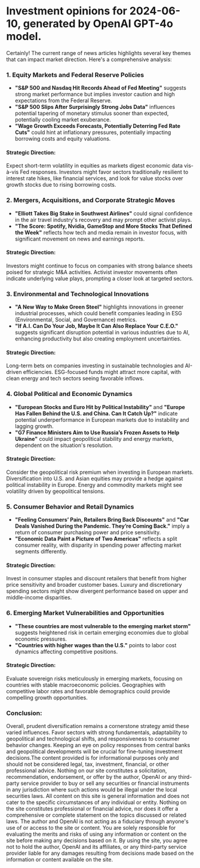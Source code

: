 # Investment opinions for 2024-06-10, generated by OpenAI GPT-4o model.
 
Certainly! The current range of news articles highlights several key themes that can impact market direction. Here's a comprehensive analysis:

### 1. **Equity Markets and Federal Reserve Policies**
- **"S&P 500 and Nasdaq Hit Records Ahead of Fed Meeting"** suggests strong market performance but implies investor caution and high expectations from the Federal Reserve. 
- **"S&P 500 Slips After Surprisingly Strong Jobs Data"** influences potential tapering of monetary stimulus sooner than expected, potentially cooling market exuberance.
- **"Wage Growth Exceeds Forecasts, Potentially Deterring Fed Rate Cuts"** could hint at inflationary pressures, potentially impacting borrowing costs and equity valuations.

#### Strategic Direction:
Expect short-term volatility in equities as markets digest economic data vis-à-vis Fed responses. Investors might favor sectors traditionally resilient to interest rate hikes, like financial services, and look for value stocks over growth stocks due to rising borrowing costs.

### 2. **Mergers, Acquisitions, and Corporate Strategic Moves**
- **"Elliott Takes Big Stake in Southwest Airlines"** could signal confidence in the air travel industry's recovery and may prompt other activist plays.
- **"The Score: Spotify, Nvidia, GameStop and More Stocks That Defined the Week"** reflects how tech and media remain in investor focus, with significant movement on news and earnings reports.

#### Strategic Direction:
Investors might continue to focus on companies with strong balance sheets poised for strategic M&A activities. Activist investor movements often indicate underlying value plays, prompting a closer look at targeted sectors.

### 3. **Environmental and Technological Innovations**
- **"A New Way to Make Green Steel"** highlights innovations in greener industrial processes, which could benefit companies leading in ESG (Environmental, Social, and Governance) metrics.
- **"If A.I. Can Do Your Job, Maybe It Can Also Replace Your C.E.O."** suggests significant disruption potential in various industries due to AI, enhancing productivity but also creating employment uncertainties.

#### Strategic Direction:
Long-term bets on companies investing in sustainable technologies and AI-driven efficiencies. ESG-focused funds might attract more capital, with clean energy and tech sectors seeing favorable inflows.

### 4. **Global Political and Economic Dynamics**
- **"European Stocks and Euro Hit by Political Instability"** and **"Europe Has Fallen Behind the U.S. and China. Can It Catch Up?"** indicate potential underperformance in European markets due to instability and lagging growth.
- **"G7 Finance Ministers Aim to Use Russia’s Frozen Assets to Help Ukraine"** could impact geopolitical stability and energy markets, dependent on the situation's resolution.

#### Strategic Direction:
Consider the geopolitical risk premium when investing in European markets. Diversification into U.S. and Asian equities may provide a hedge against political instability in Europe. Energy and commodity markets might see volatility driven by geopolitical tensions.

### 5. **Consumer Behavior and Retail Dynamics**
- **"Feeling Consumers’ Pain, Retailers Bring Back Discounts"** and **"Car Deals Vanished During the Pandemic. They’re Coming Back."** imply a return of consumer purchasing power and price sensitivity.
- **"Economic Data Paint a Picture of Two Americas"** reflects a split consumer reality, with disparity in spending power affecting market segments differently.

#### Strategic Direction:
Invest in consumer staples and discount retailers that benefit from higher price sensitivity and broader customer bases. Luxury and discretionary spending sectors might show divergent performance based on upper and middle-income disparities.

### 6. **Emerging Market Vulnerabilities and Opportunities**
- **"These countries are most vulnerable to the emerging market storm"** suggests heightened risk in certain emerging economies due to global economic pressures.
- **"Countries with higher wages than the U.S."** points to labor cost dynamics affecting competitive positions.

#### Strategic Direction:
Evaluate sovereign risks meticulously in emerging markets, focusing on countries with stable macroeconomic policies. Geographies with competitive labor rates and favorable demographics could provide compelling growth opportunities.

### Conclusion:
Overall, prudent diversification remains a cornerstone strategy amid these varied influences. Favor sectors with strong fundamentals, adaptability to geopolitical and technological shifts, and responsiveness to consumer behavior changes. Keeping an eye on policy responses from central banks and geopolitical developments will be crucial for fine-tuning investment decisions.The content provided is for informational purposes only and should not be considered legal, tax, investment, financial, or other professional advice. Nothing on our site constitutes a solicitation, recommendation, endorsement, or offer by the author, OpenAI or any third-party service provider to buy or sell any securities or financial instruments in any jurisdiction where such actions would be illegal under the local securities laws. 
 All content on this site is general information and does not cater to the specific circumstances of any individual or entity. Nothing on the site constitutes professional or financial advice, nor does it offer a comprehensive or complete statement on the topics discussed or related laws. The author and OpenAI is not acting as a fiduciary through anyone's use of or access to the site or content. You are solely responsible for evaluating the merits and risks of using any information or content on the site before making any decisions based on it. By using the site, you agree not to hold the author, OpenAI and its affiliates, or any third-party service provider liable for any damages resulting from decisions made based on the information or content available on the site.